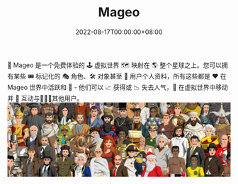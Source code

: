 ﻿---
title: "Mageo"
description: "👑 Mageo 是一个免费体验的 🕹️ 虚拟世界."
date: 2022-08-17T00:00:00+08:00
lastmod: 2022-08-17T00:00:00+08:00
draft: false
authors: ["boogArno"]
featuredImage: "mageo.png"
tags: ["NFT Games","Mageo"]
categories: ["nfts"]
nfts: ["NFT Games"]
blockchain: "ETH"
website: "https://www.mageo.com/"
twitter: "https://twitter.com/mageo"
discord: ""
telegram: ""
github: ""
youtube: "https://www.youtube.com/mageo"
twitch: ""
facebook: "https://www.facebook.com/mageo"
instagram: "https://www.instagram.com/mageo/"
reddit: ""
medium: "https://mageo.medium.com/"
steam: ""
gitbook: ""
googleplay: ""
appstore: ""
status: "Live"
weight: 
lightgallery: true
toc: true
pinned: false
recommend: false
recommend1: false
---
👑 Mageo 是一个免费体验的 🕹️ 虚拟世界 🗺️ 映射在 🌎 整个星球之上。您可以拥有某些 🎟️ 标记化的 🎭 角色、🛠️ 对象甚至 👤 用户个人资料，所有这些都是 ❤️ 在 Mageo 世界中活跃和 🏃 - 他们可以 📈 获得或 📉 失去人气，🚶 在虚拟世界中移动并 👋 互动与🧑‍🤝‍🧑其他用户。![1500x500](1500x500.jpg)